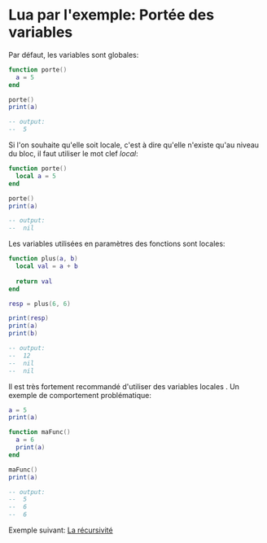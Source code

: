 # Lua par l'exemple: Portée des variables

Par défaut, les variables sont globales:
```lua
function porte()
  a = 5
end

porte()
print(a)

-- output:
--  5
```

Si l'on souhaite qu'elle soit locale, c'est à dire qu'elle n'existe qu'au niveau du bloc, il faut utiliser le mot clef *local*:
```lua
function porte()
  local a = 5
end

porte()
print(a)

-- output:
--  nil
```

Les variables utilisées en paramètres des fonctions sont locales:
```lua
function plus(a, b)
  local val = a + b
  
  return val
end

resp = plus(6, 6)

print(resp)
print(a)
print(b)

-- output:
--  12
--  nil
--  nil
```

Il est très fortement recommandé d'utiliser des variables locales . Un exemple de comportement problématique:
```lua
a = 5
print(a)

function maFunc()
  a = 6
  print(a)
end

maFunc()
print(a)

-- output:
--  5
--  6
--  6
```

Exemple suivant: [La récursivité]()